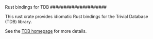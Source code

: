 Rust bindings for TDB
#####################

This rust crate provides idiomatic Rust bindings for the Trivial Database (TDB)
library.

See the [TDB homepage](https://tdb.samba.org/) for more details.
